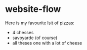 # website-flow
Here is my favourite lsit of pizzas:
- 4 chesses
- savoyarde (of course)
- all theses one with a lot of cheese